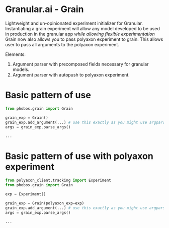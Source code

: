 # Granular.ai - Grain
Lightweight and un-opinionated experiment initializer for Granular.
Instantiating a grain experiment will allow any model developed to be used in production in the granular app _while allowing flexible experimentation_
Grain now also allows you to pass polyaxon experiment to grain. This allows user to pass all arguments to the polyaxon experiment.

Elements:
1. Argument parser with precomposed fields necessary for granular models.
2. Argument parser with autopush to polyaxon experiment.

# Basic pattern of use

```python
from phobos.grain import Grain

grain_exp = Grain()
grain_exp.add_argument(...) # use this exactly as you might use argparse
args = grain_exp.parse_args()

...

```

# Basic pattern of use with polyaxon experiment

```python
from polyaxon_client.tracking import Experiment
from phobos.grain import Grain

exp = Experiment()

grain_exp = Grain(polyaxon_exp=exp)
grain_exp.add_argument(...) # use this exactly as you might use argparse
args = grain_exp.parse_args()

...

```
